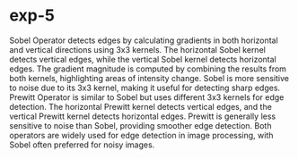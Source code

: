 # exp-5

Sobel Operator detects edges by calculating gradients in both horizontal and vertical directions using 3x3 kernels.
The horizontal Sobel kernel detects vertical edges, while the vertical Sobel kernel detects horizontal edges.
The gradient magnitude is computed by combining the results from both kernels, highlighting areas of intensity change.
Sobel is more sensitive to noise due to its 3x3 kernel, making it useful for detecting sharp edges.
Prewitt Operator is similar to Sobel but uses different 3x3 kernels for edge detection.
The horizontal Prewitt kernel detects vertical edges, and the vertical Prewitt kernel detects horizontal edges.
Prewitt is generally less sensitive to noise than Sobel, providing smoother edge detection.
Both operators are widely used for edge detection in image processing, with Sobel often preferred for noisy images.
